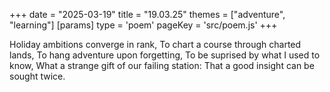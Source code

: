 +++
date = "2025-03-19"
title = "19.03.25"
themes = ["adventure", "learning"]
[params]
  type = 'poem'
  pageKey = 'src/poem.js'
+++

Holiday ambitions converge in rank,
To chart a course through charted lands,
To hang adventure upon forgetting,
To be suprised by what I used to know,
What a strange gift of our failing station:
That a good insight can be sought twice.
